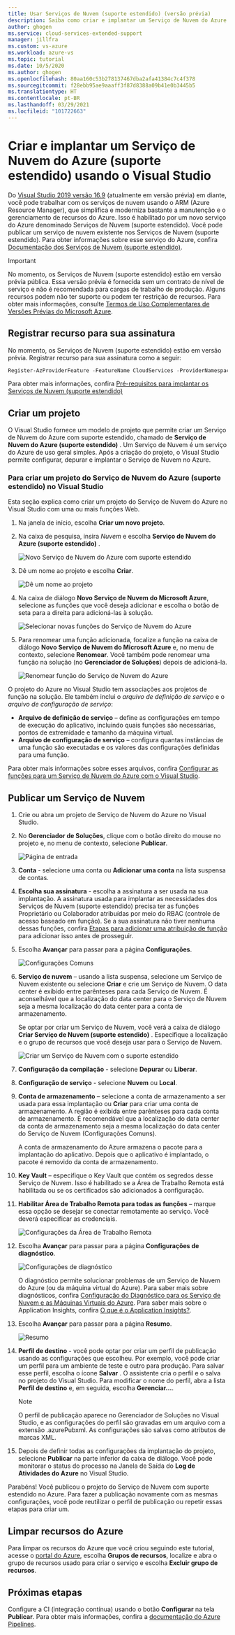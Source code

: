 ```yaml
---
title: Usar Serviços de Nuvem (suporte estendido) (versão prévia)
description: Saiba como criar e implantar um Serviço de Nuvem do Azure usando o Azure Resource Manager com o Visual Studio
author: ghogen
ms.service: cloud-services-extended-support
manager: jillfra
ms.custom: vs-azure
ms.workload: azure-vs
ms.topic: tutorial
ms.date: 10/5/2020
ms.author: ghogen
ms.openlocfilehash: 80aa160c53b278137467dba2afa41384c7c4f378
ms.sourcegitcommit: f28ebb95ae9aaaff3f87d8388a09b41e0b3445b5
ms.translationtype: HT
ms.contentlocale: pt-BR
ms.lasthandoff: 03/29/2021
ms.locfileid: "101722663"
---
```

# <a name="create-and-deploy-a-azure-cloud-service-extended-support-using-visual-studio"></a>Criar e implantar um Serviço de Nuvem do Azure (suporte estendido) usando o Visual Studio

Do [Visual Studio 2019 versão 16.9](https://visualstudio.microsoft.com/vs/preview/) (atualmente em versão prévia) em diante, você pode trabalhar com os serviços de nuvem usando o ARM (Azure Resource Manager), que simplifica e moderniza bastante a manutenção e o gerenciamento de recursos do Azure. Isso é habilitado por um novo serviço do Azure denominado Serviços de Nuvem (suporte estendido). Você pode publicar um serviço de nuvem existente nos Serviços de Nuvem (suporte estendido). Para obter informações sobre esse serviço do Azure, confira [Documentação dos Serviços de Nuvem (suporte estendido)](overview.md).

> [!IMPORTANT]
> No momento, os Serviços de Nuvem (suporte estendido) estão em versão prévia pública.
> Essa versão prévia é fornecida sem um contrato de nível de serviço e não é recomendada para cargas de trabalho de produção. Alguns recursos podem não ter suporte ou podem ter restrição de recursos. Para obter mais informações, consulte [Termos de Uso Complementares de Versões Prévias do Microsoft Azure](https://azure.microsoft.com/support/legal/preview-supplemental-terms/).

## <a name="register-the-feature-for-your-subscription"></a>Registrar recurso para sua assinatura
No momento, os Serviços de Nuvem (suporte estendido) estão em versão prévia. Registrar recurso para sua assinatura como a seguir:

```powershell
Register-AzProviderFeature -FeatureName CloudServices -ProviderNamespace Microsoft.Compute
```
Para obter mais informações, confira [Pré-requisitos para implantar os Serviços de Nuvem (suporte estendido)](deploy-prerequisite.md)

## <a name="create-a-project"></a>Criar um projeto

O Visual Studio fornece um modelo de projeto que permite criar um Serviço de Nuvem do Azure com suporte estendido, chamado de **Serviço de Nuvem do Azure (suporte estendido)** . Um Serviço de Nuvem é um serviço do Azure de uso geral simples. Após a criação do projeto, o Visual Studio permite configurar, depurar e implantar o Serviço de Nuvem no Azure.

### <a name="to-create-an-azure-cloud-service-extended-support-project-in-visual-studio"></a>Para criar um projeto do Serviço de Nuvem do Azure (suporte estendido) no Visual Studio

Esta seção explica como criar um projeto do Serviço de Nuvem do Azure no Visual Studio com uma ou mais funções Web.

1. Na janela de início, escolha **Criar um novo projeto**.

1. Na caixa de pesquisa, insira *Nuvem* e escolha **Serviço de Nuvem do Azure (suporte estendido)** .

   ![Novo Serviço de Nuvem do Azure com suporte estendido](./media/choose-project-template.png)

1. Dê um nome ao projeto e escolha **Criar**.

   ![Dê um nome ao projeto](./media/configure-new-project.png)

1. Na caixa de diálogo **Novo Serviço de Nuvem do Microsoft Azure**, selecione as funções que você deseja adicionar e escolha o botão de seta para a direita para adicioná-las à solução.

    ![Selecionar novas funções do Serviço de Nuvem do Azure](./media/choose-roles.png)

1. Para renomear uma função adicionada, focalize a função na caixa de diálogo **Novo Serviço de Nuvem do Microsoft Azure** e, no menu de contexto, selecione **Renomear**. Você também pode renomear uma função na solução (no **Gerenciador de Soluções**) depois de adicioná-la.

    ![Renomear função do Serviço de Nuvem do Azure](./media/new-cloud-service-rename.png)

O projeto do Azure no Visual Studio tem associações aos projetos de função na solução. Ele também inclui o *arquivo de definição de serviço* e o *arquivo de configuração de serviço*:

- **Arquivo de definição de serviço** – define as configurações em tempo de execução do aplicativo, incluindo quais funções são necessárias, pontos de extremidade e tamanho da máquina virtual.
- **Arquivo de configuração de serviço** – configura quantas instâncias de uma função são executadas e os valores das configurações definidas para uma função.

Para obter mais informações sobre esses arquivos, confira [Configurar as funções para um Serviço de Nuvem do Azure com o Visual Studio](/visualstudio/azure/vs-azure-tools-configure-roles-for-cloud-service).

## <a name="publish-a-cloud-service"></a>Publicar um Serviço de Nuvem

1. Crie ou abra um projeto de Serviço de Nuvem do Azure no Visual Studio.

1. No **Gerenciador de Soluções**, clique com o botão direito do mouse no projeto e, no menu de contexto, selecione **Publicar**.

   ![Página de entrada](./media/publish-step-1.png)

1. **Conta** - selecione uma conta ou **Adicionar uma conta** na lista suspensa de contas.

1. **Escolha sua assinatura** - escolha a assinatura a ser usada na sua implantação. A assinatura usada para implantar as necessidades dos Serviços de Nuvem (suporte estendido) precisa ter as funções Proprietário ou Colaborador atribuídas por meio do RBAC (controle de acesso baseado em função). Se a sua assinatura não tiver nenhuma dessas funções, confira [Etapas para adicionar uma atribuição de função](../role-based-access-control/role-assignments-steps.md) para adicionar isso antes de prosseguir.

1. Escolha **Avançar** para passar para a página **Configurações**.

   ![Configurações Comuns](./media/publish-settings.png)

1. **Serviço de nuvem** – usando a lista suspensa, selecione um Serviço de Nuvem existente ou selecione **Criar** e crie um Serviço de Nuvem. O data center é exibido entre parênteses para cada Serviço de Nuvem. É aconselhável que a localização do data center para o Serviço de Nuvem seja a mesma localização do data center para a conta de armazenamento.

   Se optar por criar um Serviço de Nuvem, você verá a caixa de diálogo **Criar Serviço de Nuvem (suporte estendido)** . Especifique a localização e o grupo de recursos que você deseja usar para o Serviço de Nuvem.

   ![Criar um Serviço de Nuvem com o suporte estendido](./media/extended-support-dialog.png)

1. **Configuração da compilação** - selecione **Depurar** ou **Liberar**.

1. **Configuração de serviço** - selecione **Nuvem** ou **Local**.

1. **Conta de armazenamento** – selecione a conta de armazenamento a ser usada para essa implantação ou **Criar** para criar uma conta de armazenamento. A região é exibida entre parênteses para cada conta de armazenamento. É recomendável que a localização do data center da conta de armazenamento seja a mesma localização do data center do Serviço de Nuvem (Configurações Comuns).

   A conta de armazenamento do Azure armazena o pacote para a implantação do aplicativo. Depois que o aplicativo é implantado, o pacote é removido da conta de armazenamento.

1. **Key Vault** – especifique o Key Vault que contém os segredos desse Serviço de Nuvem. Isso é habilitado se a Área de Trabalho Remota está habilitada ou se os certificados são adicionados à configuração.

1. **Habilitar Área de Trabalho Remota para todas as funções** – marque essa opção se desejar se conectar remotamente ao serviço. Você deverá especificar as credenciais.

   ![Configurações da Área de Trabalho Remota](./media/remote-desktop-configuration.png)

1. Escolha **Avançar** para passar para a página **Configurações de diagnóstico**.

   ![Configurações de diagnóstico](./media/diagnostics-settings.png)

   O diagnóstico permite solucionar problemas de um Serviço de Nuvem do Azure (ou da máquina virtual do Azure). Para saber mais sobre diagnósticos, confira [Configuração do Diagnóstico para os Serviço de Nuvem e as Máquinas Virtuais do Azure](/visualstudio/azure/vs-azure-tools-diagnostics-for-cloud-services-and-virtual-machines). Para saber mais sobre o Application Insights, confira [O que é o Application Insights?](../azure-monitor/app/app-insights-overview.md).

1. Escolha **Avançar** para passar para a página **Resumo**.

   ![Resumo](./media/publish-summary.png)

1. **Perfil de destino** - você pode optar por criar um perfil de publicação usando as configurações que escolheu. Por exemplo, você pode criar um perfil para um ambiente de teste e outro para produção. Para salvar esse perfil, escolha o ícone **Salvar** . O assistente cria o perfil e o salva no projeto do Visual Studio. Para modificar o nome do perfil, abra a lista **Perfil de destino** e, em seguida, escolha **Gerenciar…**.

   > [!Note]
   > O perfil de publicação aparece no Gerenciador de Soluções no Visual Studio, e as configurações do perfil são gravadas em um arquivo com a extensão .azurePubxml. As configurações são salvas como atributos de marcas XML.

1. Depois de definir todas as configurações da implantação do projeto, selecione **Publicar** na parte inferior da caixa de diálogo. Você pode monitorar o status do processo na Janela de Saída do **Log de Atividades do Azure** no Visual Studio.

Parabéns! Você publicou o projeto do Serviço de Nuvem com suporte estendido no Azure. Para fazer a publicação novamente com as mesmas configurações, você pode reutilizar o perfil de publicação ou repetir essas etapas para criar um.

## <a name="clean-up-azure-resources"></a>Limpar recursos do Azure

Para limpar os recursos do Azure que você criou seguindo este tutorial, acesse o [portal do Azure](https://portal.azure.com), escolha **Grupos de recursos**, localize e abra o grupo de recursos usado para criar o serviço e escolha **Excluir grupo de recursos**.

## <a name="next-steps"></a>Próximas etapas

Configure a CI (integração contínua) usando o botão **Configurar** na tela **Publicar**. Para obter mais informações, confira a [documentação do Azure Pipelines](/azure/devops/pipelines).
